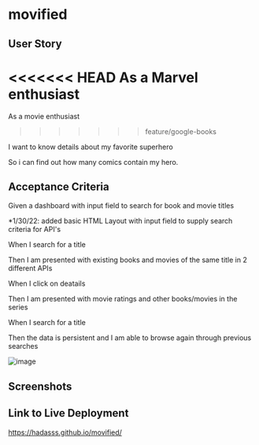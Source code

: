 # movified

## User Story
<<<<<<< HEAD
As a Marvel enthusiast 
=======

As a movie enthusiast
>>>>>>> feature/google-books

I want to know details about my favorite superhero

So i can find out how many comics contain my hero.

## Acceptance Criteria

Given a dashboard with input field to search for book and movie titles

\*1/30/22: added basic HTML Layout with input field to supply search criteria for API's

When I search for a title

Then I am presented with existing books and movies of the same title in 2 different APIs

When I click on deatails

Then I am presented with movie ratings and other books/movies in the series

When I search for a title

Then the data is persistent and I am able to browse again through previous searches

![image](https://user-images.githubusercontent.com/80355222/151711874-71773847-4424-490d-8386-54fdfd8e2680.png)

## Screenshots

## Link to Live Deployment

https://hadasss.github.io/movified/
